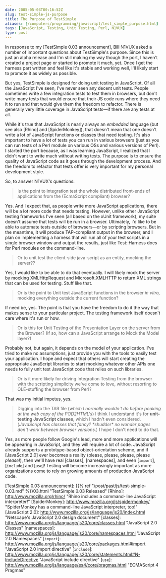 ```yaml
--- 
date: 2005-05-03T00:16:52Z
slug: test-simple-js-purpose
title: The Purpose of TestSimple
aliases: [/computers/programming/javascript/test_simple_purpose.html]
tags: [JavaScript, Testing, Unit Testing, Perl, N1VUX]
type: post
---
```


In response to my [TestSimple 0.03 announcement], Bill N1VUX asked a number of
important questions about TestSimple's purpose. Since this is just an alpha
release and I'm still making my way though the port, I haven't created a project
page or started to promote it much, yet. Once I get the harness part written and
feel like it's stable and working well, I'll likely start to promote it as
widely as possible.

But yes, TestSimple is designed for doing unit testing in JavaScript. Of all the
JavaScript I've seen, I've never seen any decent unit tests. People sometimes
write a few integration tests to test them in browsers, but don't write many
tests that would ensure that their JS code runs where they need it to run and
that would give them the freedom to refactor. There is generally very little
coverage in JavaScript tests—if there are any tests at all.

While it's true that JavaScript is nearly always an *embedded* language (but see
also [Rhino] and [SpiderMonkey]), that doesn't mean that one doesn't write a lot
of JavaScript functions or classes that need testing. It's also important to
have a lot of tests you can run in various browsers (just as you can run tests
of a Perl module on various OSs and various versions of Perl). I started the
port because, as I was learning JavaScript, I realized that I didn't want to
write much without writing tests. The purpose is to ensure the quality of
JavaScript code as it goes through the development process. And the freedom to
refactor that tests offer is very important for my personal development style.

So, to answer N1VUX's questions:

> Is the point to integration test the whole distributed front-ends of
> applications from the (EcmaScript compliant) browser?

Yes. And I expect that, as people write more JavaScript applications, there will
be a lot more code that needs testing. However, unlike other JavaScript testing
frameworks I've seen (all based on the xUnit framework), my suite doesn't assume
that tests will be run in a browser. Ultimately, I'd like to be able to automate
tests outside of browsers—or by scripting browsers. But in the meantime, it will
produce TAP-compliant output in the browser, and I plan on implementing a
harness that will run all of your test scripts in a single browser window and
output the results, just like Test::Harness does for Perl modules on the
command-line.

> Or to unit test the client-side java-script as an entity, mocking the server??

Yes, I would like to be able to do that eventually. I will likely mock the
server by mocking XMLHttpRequest and Microsoft.XMLHTTP to return XML strings
that can be used for testing. Stuff like that.

> Or is the point to Unit test JavaScript functions in the browser *in vitro,*
> mocking everything outside the current function?

If need be, yes. The point is that you have the freedom to do it the way that
makes sense to your particular project. The testing framework itself doesn't
care where it's run or how.

> Or is this for Unit Testing of the Presentation Layer on the server from the
> Browser? (If so, how can a JavaScript arrange to Mock the Model layer?)

Probably not, but again, it depends on the model of your application. I've tried
to make no assumptions, just provide you with the tools to easily test your
application. I hope and expect that others will start creating the appropriate
JavaScript libraries to start mocking whatever other APIs one needs to fully
unit test JavaScript code that relies on such libraries.

> Or is it more likely for driving Integration Testing from the browser with the
> scripting simplicity we've come to love, without resorting to OLE-stuffing the
> browser from Perl?

That was my initial impetus, yes.

> Digging into the TAR file (*which I normally wouldn't do before peaking at the
> web copy of the POD2HTML's*) I think I understand it's for **unit-testing
> JavaScript classes**, which I hadn't even considered. (*JavaScript has classes
> that fancy? \*shudder\* no wonder pages don't work between browser versions.*)
> I hope I don't need to do that.

Yes, as more people follow Google's lead, more and more applications will be
appearing in JavaScript, and they will require a lot of code. JavaScript already
supports a prototype-based object-orientation scheme, and if [JavaScript 2.0]
ever becomes a reality (please, please, please, please *please!*), then we'll
have real [classes], [namespaces], and even [`import`], [`include`] and [`use`]!
Testing will become increasingly important as more organizations come to rely on
growing amounts of production JavaScript code.

  [TestSimple 0.03 announcement]: {{% ref "/post/past/js/test-simple-0.03.md" %}}03.html
    "TestSimple 0.03 Released"
  [Rhino]: http://www.mozilla.org/rhino/
    "Rhino includes a command-line JavaScript interpreter!"
  [SpiderMonkey]: http://www.mozilla.org/js/spidermonkey/
    "SpiderMonkey has a command-line JavaScript interpreter, too!"
  [JavaScript 2.0]: http://www.mozilla.org/js/language/js20/index.html
    "Netscape's JavaScript 2.0 design document"
  [classes]: http://www.mozilla.org/js/language/js20/core/classes.html
    "JavaScript 2.0 Classes"
  [namespaces]: http://www.mozilla.org/js/language/js20/core/namespaces.html
    "JavaScript 2.0 Namespaces"
  [`import`]: http://www.mozilla.org/js/language/js20/core/packages.html#import
    "JavaScript 2.0 import directive"
  [`include`]: http://www.mozilla.org/js/language/js20/core/statements.html#N-IncludeDirective
    "JavaScript include directive"
  [`use`]: http://www.mozilla.org/js/language/es4/core/pragmas.html
    "ECMAScript 4 Pragmas"
